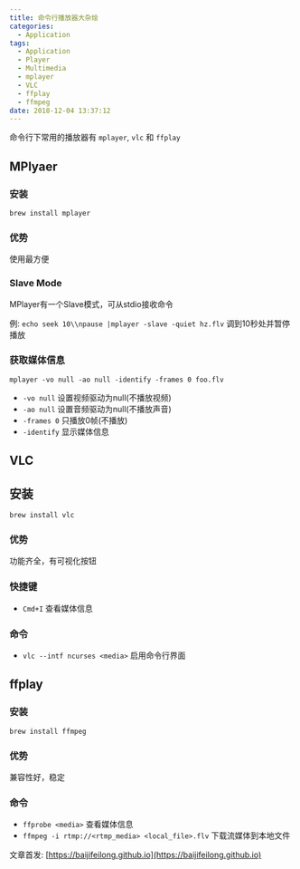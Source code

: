 ```yaml
---
title: 命令行播放器大杂烩
categories:
  - Application
tags:
  - Application
  - Player
  - Multimedia
  - mplayer
  - VLC
  - ffplay
  - ffmpeg
date: 2018-12-04 13:37:12
---
```


命令行下常用的播放器有 `mplayer`, `vlc` 和 `ffplay`

## MPlyaer

### 安装

`brew install mplayer`

### 优势

使用最方便

### Slave Mode

MPlayer有一个Slave模式，可从stdio接收命令

例: `echo seek 10\\npause |mplayer -slave -quiet hz.flv` 调到10秒处并暂停播放

### 获取媒体信息

`mplayer -vo null -ao null -identify -frames 0 foo.flv`

- `-vo null` 设置视频驱动为null(不播放视频)
- `-ao null` 设置音频驱动为null(不播放声音)
- `-frames 0` 只播放0帧(不播放)
- `-identify` 显示媒体信息

## VLC

## 安装

`brew install vlc`

### 优势

功能齐全，有可视化按钮

### 快捷键

- `Cmd+I` 查看媒体信息

### 命令

- `vlc --intf ncurses <media>` 启用命令行界面

<!--more-->

## ffplay

### 安装

`brew install ffmpeg`

### 优势

兼容性好，稳定

### 命令

- `ffprobe <media>` 查看媒体信息
- `ffmpeg -i rtmp://<rtmp_media> <local_file>.flv` 下载流媒体到本地文件

文章首发: [https://baijifeilong.github.io](https://baijifeilong.github.io)
